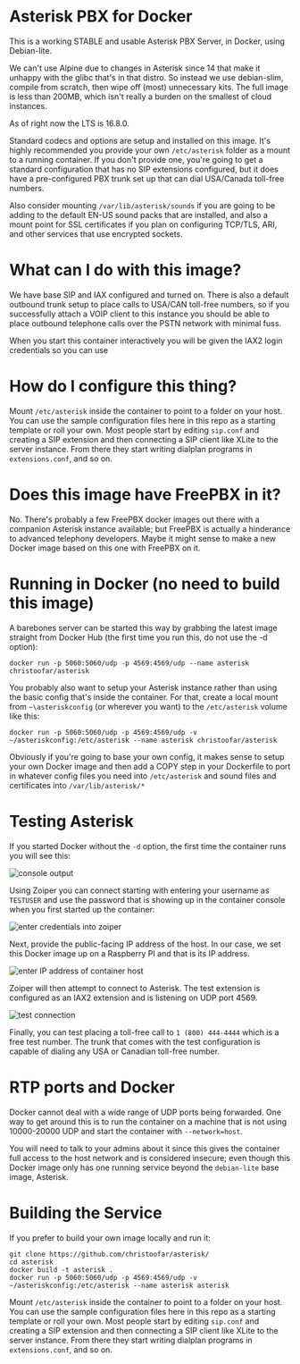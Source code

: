# Asterisk PBX for Docker

This is a working STABLE and usable Asterisk PBX Server, in Docker, using Debian-lite.

We can't use Alpine due to changes in Asterisk since 14 that make it unhappy with the glibc that's in that distro.  So instead we use debian-slim, compile from scratch, then wipe off (most) unnecessary kits.   The full image is less than 200MB, which isn't really a burden on the smallest of cloud instances.

As of right now the LTS is 16.8.0.

Standard codecs and options are setup and installed on this image.   It's highly recommended you provide your own ``/etc/asterisk`` folder as a mount to a running container.  If you don't provide one, you're going to get a standard configuration that has no SIP extensions configured, but it does have a pre-configured PBX trunk set up that can dial USA/Canada toll-free numbers.

Also consider mounting ``/var/lib/asterisk/sounds`` if you are going to be adding to the default EN-US sound packs that are installed, and also a mount point for SSL certificates if you plan on configuring TCP/TLS, ARI, and other services that use encrypted sockets.

# What can I do with this image?

We have base SIP and IAX configured and turned on.  There is also a default outbound trunk setup to place calls to USA/CAN toll-free numbers, so if you successfully attach a VOIP client to this instance you should be able to place outbound telephone calls over the PSTN network with minimal fuss.

When you start this container interactively you will be given the IAX2 login credentials so you can use 

# How do I configure this thing?

Mount ``/etc/asterisk`` inside the container to point to a folder on your host.   You can use the sample configuration files here in this repo as a starting template or roll your own.  Most people start by editing ``sip.conf`` and creating a SIP extension and then connecting a SIP client like XLite to the server instance.   From there they start writing dialplan programs in ``extensions.conf``, and so on.

# Does this image have FreePBX in it?

No.  There's probably a few FreePBX docker images out there with a companion Asterisk instance available; but FreePBX is actually a hinderance to advanced telephony developers.   Maybe it might sense to make a new Docker image based on this one with FreePBX on it.

# Running in Docker (no need to build this image)

A barebones server can be started this way by grabbing the latest image straight from Docker Hub (the first time you run this, do not use the -d option):

``docker run -p 5060:5060/udp -p 4569:4569/udp --name asterisk christoofar/asterisk``

You probably also want to setup your Asterisk instance rather than using the basic config that's inside the container.   For that, create a local mount from ``~\asteriskconfig`` (or wherever you want) to the ``/etc/asterisk`` volume like this:

``docker run -p 5060:5060/udp -p 4569:4569/udp -v ~/asteriskconfig:/etc/asterisk --name asterisk christoofar/asterisk``

Obviously if you're going to base your own config, it makes sense to setup your own Docker image and then add a COPY step in your Dockerfile to port in whatever config files you need into ``/etc/asterisk`` and sound files and certificates into ``/var/lib/asterisk/*``

# Testing Asterisk

If you started Docker without the ``-d`` option, the first time the container runs you will see this:

![console output](https://github.com/christoofar/asterisk/blob/master/images/startup.png?raw=true)

Using Zoiper you can connect starting with entering your username as ``TESTUSER`` and use the password that is showing up in the container console when you first started up the container:

![enter credentials into zoiper](https://github.com/christoofar/asterisk/blob/master/images/zoiper1.png?raw=true)

Next, provide the public-facing IP address of the host.  In our case, we set this Docker image up on a Raspberry PI and that is its IP address.

![enter IP address of container host](https://github.com/christoofar/asterisk/blob/master/images/zoiper2.png?raw=true)

Zoiper will then attempt to connect to Asterisk.  The test extension is configured as an IAX2 extension and is listening on UDP port 4569.

![test connection](https://github.com/christoofar/asterisk/blob/master/images/zoiper3.png?raw=true)

Finally, you can test placing a toll-free call to ``1 (800) 444-4444`` which is a free test number.   The trunk that comes with the test configuration is capable of dialing any USA or Canadian toll-free number.

# RTP ports and Docker

Docker cannot deal with a wide range of UDP ports being forwarded.  One way to get around this is to run the container on a machine that is not using 10000-20000 UDP and start the container with ``--network=host``.

You will need to talk to your admins about it since this gives the container full access to the host network and is considered insecure; even though this Docker image only has one running service beyond the ``debian-lite`` base image, Asterisk.

# Building the Service

If you prefer to build your own image locally and run it:

```
git clone https://github.com/christoofar/asterisk/
cd asterisk
docker build -t asterisk .
docker run -p 5060:5060/udp -p 4569:4569/udp -v ~/asteriskconfig:/etc/asterisk --name asterisk asterisk
```

Mount ``/etc/asterisk`` inside the container to point to a folder on your host.   You can use the sample configuration files here in this repo as a starting template or roll your own.  Most people start by editing ``sip.conf`` and creating a SIP extension and then connecting a SIP client like XLite to the server instance.   From there they start writing dialplan programs in ``extensions.conf``, and so on.
